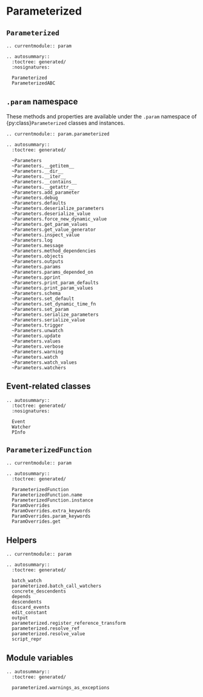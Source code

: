 # Parameterized

## `Parameterized`

```{eval-rst}
.. currentmodule:: param
```

```{eval-rst}
.. autosummary::
  :toctree: generated/
  :nosignatures:

  Parameterized
  ParameterizedABC
```

## `.param` namespace

These methods and properties are available under the `.param` namespace
of {py:class}`Parameterized` classes and instances.

```{eval-rst}
.. currentmodule:: param.parameterized
```

```{eval-rst}
.. autosummary::
  :toctree: generated/

  ~Parameters
  ~Parameters.__getitem__
  ~Parameters.__dir__
  ~Parameters.__iter__
  ~Parameters.__contains__
  ~Parameters.__getattr__
  ~Parameters.add_parameter
  ~Parameters.debug
  ~Parameters.defaults
  ~Parameters.deserialize_parameters
  ~Parameters.deserialize_value
  ~Parameters.force_new_dynamic_value
  ~Parameters.get_param_values
  ~Parameters.get_value_generator
  ~Parameters.inspect_value
  ~Parameters.log
  ~Parameters.message
  ~Parameters.method_dependencies
  ~Parameters.objects
  ~Parameters.outputs
  ~Parameters.params
  ~Parameters.params_depended_on
  ~Parameters.pprint
  ~Parameters.print_param_defaults
  ~Parameters.print_param_values
  ~Parameters.schema
  ~Parameters.set_default
  ~Parameters.set_dynamic_time_fn
  ~Parameters.set_param
  ~Parameters.serialize_parameters
  ~Parameters.serialize_value
  ~Parameters.trigger
  ~Parameters.unwatch
  ~Parameters.update
  ~Parameters.values
  ~Parameters.verbose
  ~Parameters.warning
  ~Parameters.watch
  ~Parameters.watch_values
  ~Parameters.watchers
```

## Event-related classes

```{eval-rst}
.. autosummary::
  :toctree: generated/
  :nosignatures:

  Event
  Watcher
  PInfo
```

## `ParameterizedFunction`

```{eval-rst}
.. currentmodule:: param
```

```{eval-rst}
.. autosummary::
  :toctree: generated/

  ParameterizedFunction
  ParameterizedFunction.name
  ParameterizedFunction.instance
  ParamOverrides
  ParamOverrides.extra_keywords
  ParamOverrides.param_keywords
  ParamOverrides.get
```

## Helpers

```{eval-rst}
.. currentmodule:: param
```

```{eval-rst}
.. autosummary::
  :toctree: generated/

  batch_watch
  parameterized.batch_call_watchers
  concrete_descendents
  depends
  descendents
  discard_events
  edit_constant
  output
  parameterized.register_reference_transform
  parameterized.resolve_ref
  parameterized.resolve_value
  script_repr
```

## Module variables

```{eval-rst}
.. autosummary::
  :toctree: generated/

  parameterized.warnings_as_exceptions
```
